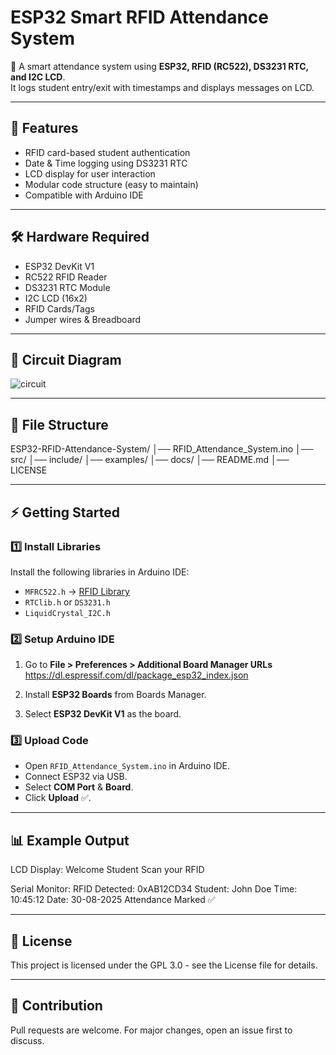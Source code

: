 # ESP32 Smart RFID Attendance System

📌 A smart attendance system using **ESP32, RFID (RC522), DS3231 RTC, and I2C LCD**.  
It logs student entry/exit with timestamps and displays messages on LCD.

---

## 🚀 Features
- RFID card-based student authentication
- Date & Time logging using DS3231 RTC
- LCD display for user interaction
- Modular code structure (easy to maintain)
- Compatible with Arduino IDE

---

## 🛠️ Hardware Required
- ESP32 DevKit V1
- RC522 RFID Reader
- DS3231 RTC Module
- I2C LCD (16x2)
- RFID Cards/Tags
- Jumper wires & Breadboard

---

## 🔌 Circuit Diagram
![circuit](docs/circuit_diagram.png)

---

## 📂 File Structure
ESP32-RFID-Attendance-System/
│── RFID_Attendance_System.ino
│── src/
│── include/
│── examples/
│── docs/
│── README.md
│── LICENSE

---

## ⚡ Getting Started

### 1️⃣ Install Libraries
Install the following libraries in Arduino IDE:
- `MFRC522.h` → [RFID Library](https://github.com/miguelbalboa/rfid)
- `RTClib.h` or `DS3231.h`
- `LiquidCrystal_I2C.h`

### 2️⃣ Setup Arduino IDE
1. Go to **File > Preferences > Additional Board Manager URLs**  
https://dl.espressif.com/dl/package_esp32_index.json

2. Install **ESP32 Boards** from Boards Manager.

3. Select **ESP32 DevKit V1** as the board.

### 3️⃣ Upload Code
- Open `RFID_Attendance_System.ino` in Arduino IDE.
- Connect ESP32 via USB.
- Select **COM Port** & **Board**.
- Click **Upload** ✅.

---

## 📊 Example Output

LCD Display:
Welcome Student
Scan your RFID

Serial Monitor:
RFID Detected: 0xAB12CD34
Student: John Doe
Time: 10:45:12 Date: 30-08-2025
Attendance Marked ✅

---

## 📜 License
This project is licensed under the GPL 3.0 - see the License file for details.

---

## 🙌 Contribution
Pull requests are welcome. For major changes, open an issue first to discuss.
